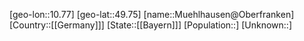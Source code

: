 ﻿---
location: [49.75,10.77]
type: City
tags:
- geo/City


SpocWebEntityId: 32654
isDeleted: false
confidential: public

---
[geo-lon::10.77]
[geo-lat::49.75]
[name::Muehlhausen@Oberfranken]
[Country::[[Germany]]]
[State::[[Bayern]]]
[Population::]
[Unknown::]

